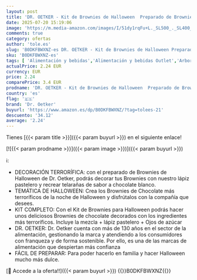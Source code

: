 ```yaml
---
layout: post
title: 'DR. OETKER - Kit de Brownies de Halloween  Preparado de Brownies de Chocolate  Decoración para Halloween  Incluye Mezcla para Hornear + Lápiz Pastelero + Ojos de Azúcar'
date: 2025-07-20 15:19:06
image: 'https://m.media-amazon.com/images/I/51dy1rqFu+L._SL500_._SL400_.jpg'
comments: true
category: ofertas
author: 'tole.es'
slug: 'B0DKFBWXNZ-es DR. OETKER - Kit de Brownies de Halloween Preparado de...'
sku: 'B0DKFBWXNZ-es'
tags: [ 'Alimentación y bebidas','Alimentación y bebidas Outlet','Arborist Merchandising Root','Panadería y bollería','Postres','Self Service','Special Features Stores','dd53b5bc-bcd1-4c9b-ab43-793ed912ccdd_0','dd53b5bc-bcd1-4c9b-ab43-793ed912ccdd_1301','dr. oetker','halloween','🇪🇸', ]
actualPrice: 2.24 EUR
currency: EUR
price: 2.24
comparePrice: 3.4 EUR
prodname: 'DR. OETKER - Kit de Brownies de Halloween  Preparado de Brownies de Chocolate  Decoración para Halloween  Incluye Mezcla para Hornear + Lápiz Pastelero + Ojos de Azúcar'
country: 'es'
flag: '🇪🇸'
brand: 'Dr. Oetker'
buyurl: 'https://www.amazon.es/dp/B0DKFBWXNZ/?tag=tolees-21'
descuento: '34.12'
average: '2.24'
---
```


Tienes [{{< param title >}}]({{< param buyurl >}}) en el siguiente enlace!

[![{{< param prodname >}}]({{< param image >}})]({{< param buyurl >}})

ℹ️:

- DECORACIÓN TERRORÍFICA: con el preparado de Brownies de Halloween de Dr. Oetker, podrás decorar tus Brownies con nuestro lápiz pastelero y recrear telarañas de sabor a chocolate blanco.
- TEMÁTICA DE HALLOWEEN: Crea los Brownies de Chocolate más terroríficos de la noche de Halloween y disfrútalos con la compañía que desees.
- KIT COMPLETO: Con el Kit de Brownies para Halloween podrás hacer unos deliciosos Brownies de chocolate decorados con los ingredientes más terroríficos. Incluye la mezcla + lápiz pastelero + Ojos de azúcar
- DR. OETKER: Dr. Oetker cuenta con más de 130 años en el sector de la alimentación, gestionando la marca y atendiendo a los consumidores con franqueza y de forma sostenible. Por ello, es una de las marcas de alimentación que despiertan más confianza
- FÁCIL DE PREPARAR: Para poder hacerlo en familia y hacer Halloween mucho más dulce.

[🛒 Accede a la oferta!!]({{< param buyurl >}})
{{<world>}}B0DKFBWXNZ{{</world>}}
